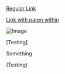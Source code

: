 [Regular Link](https://www.youtube.com)

[Link with paren within](http://msdn.microsoft.com/en-us/library/aa752574(VS.85).aspx)

![Image](https://t3.ftcdn.net/jpg/03/10/32/02/360_F_310320273_I9rR1l7918MJoZ0GRHGIBgZl9F9ShEXq.jpg)

[Testing]

Something 

(Testing)



